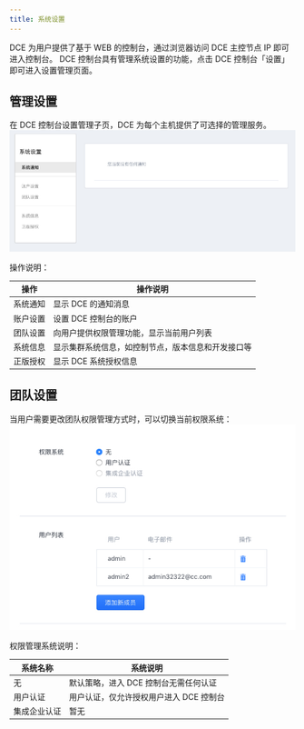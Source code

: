 ```yaml
---
title: 系统设置
---
```


DCE 为用户提供了基于 WEB 的控制台，通过浏览器访问 DCE 主控节点 IP 即可进入控制台。
DCE 控制台具有管理系统设置的功能，点击 DCE 控制台「设置」即可进入设置管理页面。

## 管理设置

在 DCE 控制台设置管理子页，DCE 为每个主机提供了可选择的管理服务。
![](setting.jpg)

操作说明：

| 操作 | 操作说明 |
| ---- | ---- |
| 系统通知 | 显示 DCE 的通知消息 |
| 账户设置 | 设置 DCE 控制台的账户 |
| 团队设置 | 向用户提供权限管理功能，显示当前用户列表 |
| 系统信息 | 显示集群系统信息，如控制节点，版本信息和开发接口等 |
| 正版授权 | 显示 DCE 系统授权信息 |


## 团队设置

当用户需要更改团队权限管理方式时，可以切换当前权限系统：
![](team_setting.jpg)

权限管理系统说明：

| 系统名称 | 系统说明 |
| ----- | ----- |
| 无 | 默认策略，进入 DCE 控制台无需任何认证 |
| 用户认证 | 用户认证，仅允许授权用户进入 DCE 控制台 |
| 集成企业认证 | 暂无 |


